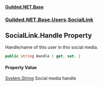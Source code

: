 
#### [Guilded.NET.Base](index 'index')
### [Guilded.NET.Base.Users](index#Guilded_NET_Base_Users 'Guilded.NET.Base.Users').[SocialLink](SocialLink 'Guilded.NET.Base.Users.SocialLink')
## SocialLink.Handle Property
Handle/name of this user in this social media.  
```csharp
public string Handle { get; set; }
```

#### Property Value
[System.String](https://docs.microsoft.com/en-us/dotnet/api/System.String 'System.String')
Social media handle
